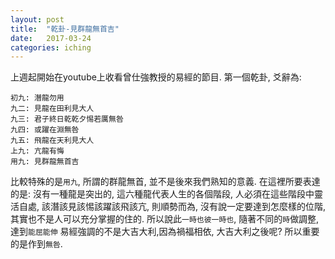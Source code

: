 ```yaml
---
layout: post
title:  "乾卦-見群龍無首吉"
date:   2017-03-24
categories: iching
---
```

上週起開始在youtube上收看曾仕強教授的易經的節目. 第一個乾卦, 爻辭為:
```
初九: 潛龍勿用
九二: 見龍在田利見大人
九三: 君子終日乾乾夕惕若厲無咎
九四: 或躍在淵無咎
九五: 飛龍在天利見大人
上九: 亢龍有悔
用九: 見群龍無首吉
```
比較特殊的是`用九`, 所謂的群龍無首, 並不是後來我們熟知的意義. 
在這裡所要表達的是: 沒有一種龍是突出的, 這六種龍代表人生的各個階段, 
人必須在這些階段中靈活自處, 該潛該見該惕該躍該飛該亢, 則順勢而為, 
沒有說一定要達到怎麼樣的位階, 其實也不是人可以充分掌握的住的.
所以說此`一時也彼一時也`, 隨著不同的`時`做調整, 達到`能屈能伸`
易經強調的不是大吉大利,因為禍福相依, 大吉大利之後呢?  所以重要的是作到`無咎`.

